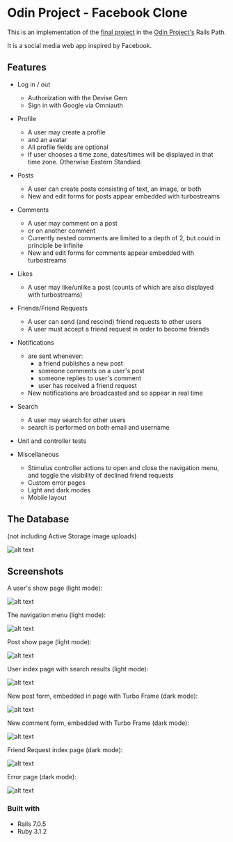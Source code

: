 # Odin Project - Facebook Clone

This is an implementation of the [final project](https://www.theodinproject.com/lessons/ruby-on-rails-rails-final-project) in the [Odin Project's](https://www.theodinproject.com) Rails Path. 

It is a social media web app inspired by Facebook. 

## Features

- Log in / out
  - Authorization with the Devise Gem
  - Sign in with Google via Omniauth

- Profile
  - A user may create a profile
  - and an avatar
  - All profile fields are optional
  - If user chooses a time zone, dates/times will be displayed in that time zone. Otherwise Eastern Standard.

- Posts
  - A user can create posts consisting of text, an image, or both
  - New and edit forms for posts appear embedded with turbostreams

- Comments
  - A user may comment on a post
  - or on another comment
  - Currently nested comments are limited to a depth of 2, but could in principle be infinite
  - New and edit forms for comments appear embedded with turbostreams

- Likes
  - A user may like/unlike a post (counts of which are also displayed with turbostreams) 

- Friends/Friend Requests
  - A user can send (and rescind) friend requests to other users 
  - A user must accept a friend request in order to become friends

- Notifications 
  - are sent whenever:
    - a friend publishes a new post
    - someone comments on a user's post 
    - someone replies to user's comment
    - user has received a friend request 
  - New notifications are broadcasted and so appear in real time

- Search
  - A user may search for other users 
  - search is performed on both email and username

- Unit and controller tests

- Miscellaneous
  - Stimulus controller actions to open and close the navigation menu, and toggle the visibility of declined friend requests
  - Custom error pages
  - Light and dark modes
  - Mobile layout

## The Database

(not including Active Storage image uploads)

![alt text](readme_resources/uml.jpg "uml diagram of databases") 

## Screenshots

A user's show page (light mode):

![alt text](readme_resources/user_show_page_light_cropped.png "user's page after signing in")

The navigation menu (light mode):

![alt text](readme_resources/menu_light.png "menu")

Post show page (light mode):

![alt text](readme_resources/post_show_light.png "post with comments")

User index page with search results (light mode):

![alt text](readme_resources/user_search_light.png "user search results")

New post form, embedded in page with Turbo Frame (dark mode):

![alt text](readme_resources/new_post_form_dark_cropped.png "new post form")

New comment form, embedded with Turbo Frame (dark mode):

![alt text](readme_resources/new_comment_form_dark.png "new comment form")

Friend Request index page (dark mode):

![alt text](readme_resources/friend_requests_index_dark.png "friend request page")

Error page (dark mode):

![alt text](readme_resources/404.png "404 error page")

### Built with

- Rails 7.0.5
- Ruby 3.1.2